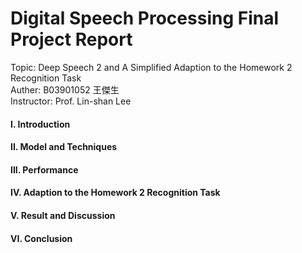 # Digital Speech Processing Final Project Report
Topic: Deep Speech 2 and A Simplified Adaption to the Homework 2 Recognition Task  
Auther: B03901052 王傑生  
Instructor: Prof. Lin-shan Lee

#### I. Introduction

#### II. Model and Techniques

#### III. Performance

#### IV. Adaption to the Homework 2 Recognition Task

#### V. Result and Discussion

#### VI. Conclusion